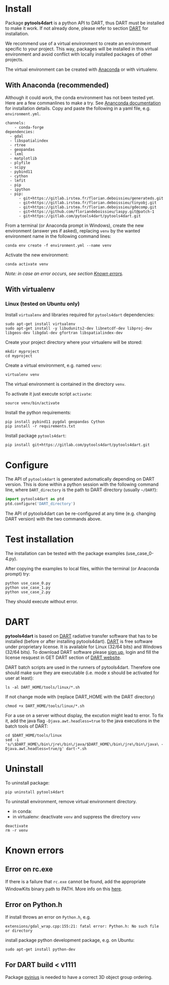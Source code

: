 
# Install

Package __pytools4dart__ is a python API to DART, thus DART must be installed to make it work.
If not already done, please refer to section [DART](#dart) for installation.

We recommend use of a virtual environment to create an environment specific to your project.
This way, packages will be installed in this virtual environment and avoid conflict with locally installed packages of other projects.

The virtual environment can be created with [Anaconda](https://www.anaconda.com/distribution)
or with virtualenv.

## With Anaconda (recommended)

Although it could work, the conda environment has not been tested yet. Here are a few commanlines to make a try.
See [Ananconda documentation](https://www.anaconda.com/distribution) for installation details.
Copy and paste the following in a yaml file, e.g. `environment.yml`.

```
channels:
    - conda-forge
dependencies:
  - gdal
  - libspatialindex
  - rtree
  - geopandas
  - lxml
  - matplotlib
  - plyfile
  - scipy
  - pybind11
  - cython
  - lmfit
  - pip
  - ipython
  - pip:
      - git+https://gitlab.irstea.fr/florian.deboissieu/generateds.git
      - git+https://gitlab.irstea.fr/florian.deboissieu/tinyobj.git
      - git+https://gitlab.irstea.fr/florian.deboissieu/gdecomp.git
      - git+https://github.com/floriandeboissieu/laspy.git@patch-1
      - git+https://gitlab.com/pytools4dart/pytools4dart.git
```

From a terminal (or Anaconda prompt in Windows), create the new environment (answer yes if asked), 
replacing `venv` by the wanted environment name in the following command lines:
```commandline
conda env create -f environment.yml --name venv
```
Activate the new environment:
```commandline
conda activate venv
``` 

_Note: in case an error occurs, see section [Known errors](#known-errors)._

## With virtualenv 

### Linux (tested on Ubuntu only)

Install `virtualenv` and libraries required for `pytools4dart` dependencies:
```commandline
sudo apt-get install virtualenv
sudo apt-get install -y libudunits2-dev libnetcdf-dev libproj-dev libgeos-dev libgdal-dev gfortran libspatialindex-dev
```

Create your project directory where your virtualenv will be stored:
```commandline
mkdir myproject
cd myproject
```

Create a virtual environment, e.g. named `venv`:
```commandline
virtualenv venv
```
The virtual environment is contained in the directory `venv`.

To activate it just execute script `activate`:
```commandline
source venv/bin/activate
```

Install the python requirements:

```
pip install pybind11 pygdal geopandas Cython
pip install -r requirements.txt
```

Install package `pytools4dart`:
```commanline
pip install git+https://gitlab.com/pytools4dart/pytools4dart.git 
```

# Configure

The API of `pytools4dart` is generated automatically depending on DART version.
This is done within a python session with the following command line, 
where `DART_directory` is the path to DART directory (usually `~/DART`):

```python
import pytools4dart as ptd
ptd.configure('DART_directory')
```

The API of pytools4dart can be re-configured at any time (e.g. changing DART version)
with the two commands above.


# Test installation

The installation can be tested with the package examples (use_case_0-4.py).   

After copying the examples to local files, within the terminal (or Anaconda prompt) try:
```commandline
python use_case_0.py
python use_case_1.py
python use_case_2.py
```
They should execute without error.

# DART

**pytools4dart** is based on [DART](http://www.cesbio.ups-tlse.fr/dart/index.php#/) radiative transfer software that has to be installed (before or after installing pytools4dart).
[DART](http://www.cesbio.ups-tlse.fr/dart/index.php#/) is free software under proprietary license. It is available for Linux (32/64 bits) and Windows (32/64 bits). To download DART software please [sign up](http://www.cesbio.ups-tlse.fr/dart/index.php#/getDart), login and fill the license resquest in GET DART section of [DART website](http://www.cesbio.ups-tlse.fr/dart/index.php#/).
 
DART batch scripts are used in the runners of pytools4dart.
Therefore one should make sure they are executable (i.e. mode x should be activated for user at least):
```commandline
ls -al DART_HOME/tools/linux/*.sh 
```

If not change mode with (replace DART_HOME with the DART directory)
```commandline
chmod +x DART_HOME/tools/linux/*.sh
```

For a use on a server without display, the excution might lead to error.
To fix it, add the java flag `-Djava.awt.headless=true` to the java executions in the batch tools of DART:
```commandline
cd $DART_HOME/tools/linux
sed -i 's/\$DART_HOME\/bin\/jre\/bin\/java/$DART_HOME\/bin\/jre\/bin\/java\ -Djava.awt.headless=true/g' dart-*.sh
```

# Uninstall

To uninstall package:
```commandline
pip uninstall pytools4dart
```

To uninstall environment, remove virtual environment directory.

- in conda: 
- in virtualenv: deactivate `venv` and suppress the directory `venv`
```commandline
deactivate
rm -r venv
```


# Known errors

## Error on rc.exe

If there is a failure that `rc.exe` cannot be found, add the appropriate WindowKits binary path to PATH.
More info on this [here](https://stackoverflow.com/questions/14372706/visual-studio-cant-build-due-to-rc-exe).

## Error on Python.h

If install throws an error on `Python.h`, e.g.
```
extensions/gdal_wrap.cpp:155:21: fatal error: Python.h: No such file or directory
```
install package python development package, e.g. on Ubuntu:
```commandline
sudo apt-get install python-dev
```

## For DART build < v1111

Package [pyjnius](https://github.com/kivy/pyjnius) is needed to have a correct 3D object group ordering.

